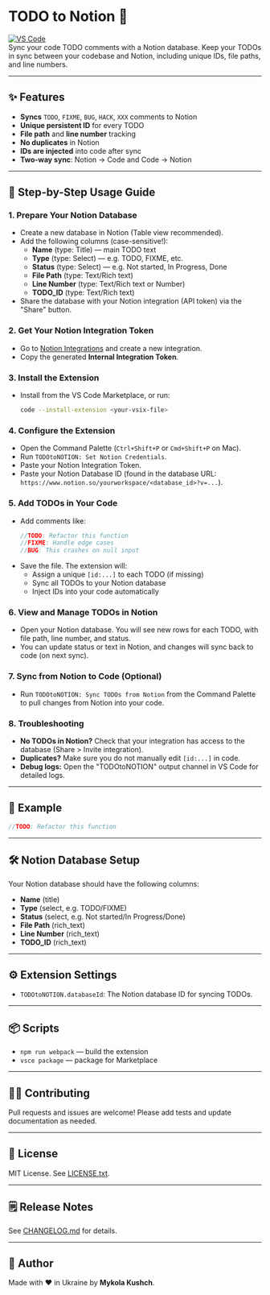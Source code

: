 # TODO to Notion 🚀

[![VS Code](https://img.shields.io/badge/VSCode-Extension-blue?logo=visualstudiocode)](https://marketplace.visualstudio.com/)  
Sync your code TODO comments with a Notion database. Keep your TODOs in sync between your codebase and Notion, including unique IDs, file paths, and line numbers.

---

## ✨ Features
- **Syncs** `TODO`, `FIXME`, `BUG`, `HACK`, `XXX` comments to Notion
- **Unique persistent ID** for every TODO
- **File path** and **line number** tracking
- **No duplicates** in Notion
- **IDs are injected** into code after sync
- **Two-way sync**: Notion → Code and Code → Notion

---

## 🚀 Step-by-Step Usage Guide

### 1. Prepare Your Notion Database
- Create a new database in Notion (Table view recommended).
- Add the following columns (case-sensitive!):
  - **Name** (type: Title) — main TODO text
  - **Type** (type: Select) — e.g. TODO, FIXME, etc.
  - **Status** (type: Select) — e.g. Not started, In Progress, Done
  - **File Path** (type: Text/Rich text)
  - **Line Number** (type: Text/Rich text or Number)
  - **TODO_ID** (type: Text/Rich text)
- Share the database with your Notion integration (API token) via the "Share" button.

### 2. Get Your Notion Integration Token
- Go to [Notion Integrations](https://www.notion.com/my-integrations) and create a new integration.
- Copy the generated **Internal Integration Token**.

### 3. Install the Extension
- Install from the VS Code Marketplace, or run:
  ```sh
  code --install-extension <your-vsix-file>
  ```

### 4. Configure the Extension
- Open the Command Palette (`Ctrl+Shift+P` or `Cmd+Shift+P` on Mac).
- Run `TODOtoNOTION: Set Notion Credentials`.
- Paste your Notion Integration Token.
- Paste your Notion Database ID (found in the database URL: `https://www.notion.so/yourworkspace/<database_id>?v=...`).

### 5. Add TODOs in Your Code
- Add comments like:
  ```csharp
  //TODO: Refactor this function 
  //FIXME: Handle edge cases 
  //BUG: This crashes on null input 
  ```
- Save the file. The extension will:
  - Assign a unique `[id:...]` to each TODO (if missing)
  - Sync all TODOs to your Notion database
  - Inject IDs into your code automatically

### 6. View and Manage TODOs in Notion
- Open your Notion database. You will see new rows for each TODO, with file path, line number, and status.
- You can update status or text in Notion, and changes will sync back to code (on next sync).

### 7. Sync from Notion to Code (Optional)
- Run `TODOtoNOTION: Sync TODOs from Notion` from the Command Palette to pull changes from Notion into your code.

### 8. Troubleshooting
- **No TODOs in Notion?** Check that your integration has access to the database (Share > Invite integration).
- **Duplicates?** Make sure you do not manually edit `[id:...]` in code.
- **Debug logs:** Open the "TODOtoNOTION" output channel in VS Code for detailed logs.

---

## 📝 Example
```csharp
//TODO: Refactor this function 
```

---

## 🛠️ Notion Database Setup
Your Notion database should have the following columns:
- **Name** (title)
- **Type** (select, e.g. TODO/FIXME)
- **Status** (select, e.g. Not started/In Progress/Done)
- **File Path** (rich_text)
- **Line Number** (rich_text)
- **TODO_ID** (rich_text)



---

## ⚙️ Extension Settings
- `TODOtoNOTION.databaseId`: The Notion database ID for syncing TODOs.

---

## 📦 Scripts
- `npm run webpack` — build the extension
- `vsce package` — package for Marketplace

---

## 🧑‍💻 Contributing
Pull requests and issues are welcome! Please add tests and update documentation as needed.

---

## 📜 License
MIT License. See [LICENSE.txt](./LICENSE.txt).

---

## 🗒️ Release Notes
See [CHANGELOG.md](./CHANGELOG.md) for details.

---

## 👤 Author
Made with ❤️ in Ukraine by **Mykola Kushch**.
